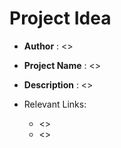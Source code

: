 # Project Idea  #
- **Author**       : <<Name>>
- **Project Name** : <<IDEA NAME>>
- **Description**  : <<OVERVIEW OF THE IDEA>>

- Relevant Links:
  - <<LINT TO THE CODE BASE>>
  - <<LINK TO ANY OTHER RRSOURCES>>
